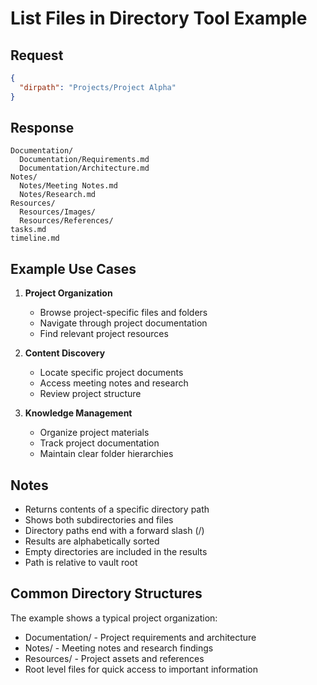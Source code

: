 # List Files in Directory Tool Example

## Request
```json
{
  "dirpath": "Projects/Project Alpha"
}
```

## Response
```
Documentation/
  Documentation/Requirements.md
  Documentation/Architecture.md
Notes/
  Notes/Meeting Notes.md
  Notes/Research.md
Resources/
  Resources/Images/
  Resources/References/
tasks.md
timeline.md
```

## Example Use Cases

1. **Project Organization**
   - Browse project-specific files and folders
   - Navigate through project documentation
   - Find relevant project resources

2. **Content Discovery**
   - Locate specific project documents
   - Access meeting notes and research
   - Review project structure

3. **Knowledge Management**
   - Organize project materials
   - Track project documentation
   - Maintain clear folder hierarchies

## Notes
- Returns contents of a specific directory path
- Shows both subdirectories and files
- Directory paths end with a forward slash (/)
- Results are alphabetically sorted
- Empty directories are included in the results
- Path is relative to vault root

## Common Directory Structures
The example shows a typical project organization:
- Documentation/ - Project requirements and architecture
- Notes/ - Meeting notes and research findings
- Resources/ - Project assets and references
- Root level files for quick access to important information